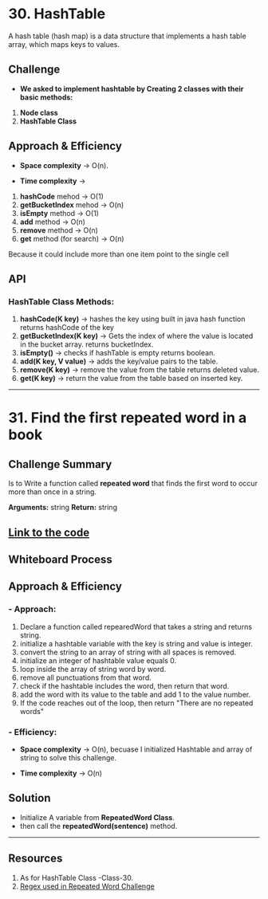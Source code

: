 # 30. HashTable
A hash table (hash map) is a data structure that implements a hash table array, which maps keys to values. 

## Challenge
- **We asked to implement hashtable by Creating 2 classes with their basic methods:**
1. **Node class**
2. **HashTable Class**


## Approach & Efficiency
- **Space complexity** -> O(n).

- **Time complexity** ->
1. **hashCode** mehod -> O(1)
2. **getBucketIndex** mehod -> O(n)
3. **isEmpty** method -> O(1)
4. **add** method -> O(n)
5. **remove** method -> O(n)
6. **get** method (for search) -> O(n)

Because it could include more than one item point to the single cell


## API
### HashTable Class Methods:
1.  **hashCode(K key)** ->  hashes the key using built in java hash function
returns hashCode of the key
2.  **getBucketIndex(K key)** -> Gets the index of where the value is located in the bucket array.
returns bucketIndex.
3. **isEmpty()** -> checks if hashTable is empty
returns boolean.
4. **add(K key, V value)** -> adds the key/value pairs to the table.
5. **remove(K key)** -> remove the value from the table
returns deleted value.
6. **get(K key)** -> return the value from the table based on inserted key.

  
----
# 31. Find the first repeated word in a book

## Challenge Summary
<!-- Description of the challenge -->
Is to Write a function called **repeated word** that finds the first word to occur more than once in a string.

**Arguments:** string
**Return:** string

  
## [Link to the code](../challenges/hashTable/app/src/main/java/hashTable/hashmapChallenges/RepeatedWord.java)
  

## Whiteboard Process
<!-- Embedded whiteboard image -->


  
## Approach & Efficiency
<!-- What approach did you take? Why? What is the Big O space/time for this approach? -->
### - Approach:
1. Declare a function called repearedWord that takes a string and returns string.
2. initialize a hashtable variable with the key is string and value is integer.
3. convert the string to an array of string with all spaces is removed.
4. initialize an integer of hashtable value equals 0.
5. loop inside the array of string word by word.
6. remove all punctuations from that word.
7. check if the hashtable includes the word, then return that word.
8. add the word with its value to the table and add 1 to the value number.
9. If the code reaches out of the loop, then return "There are no repeated words"

  
### - Efficiency:
- **Space complexity** -> O(n), becuase I initialized Hashtable and array of string to solve this challenge.

- **Time complexity** -> O(n)

  
## Solution
<!-- Show how to run your code, and examples of it in action -->
- Initialize A variable from **RepeatedWord Class**.
- then call the **repeatedWord(sentence)** method.

---

## Resources

1.  As for HashTable Class -Class-30.
2. [Regex used in Repeated Word Challenge](https://stackoverflow.com/questions/18830813/how-can-i-remove-punctuation-from-input-text-in-java)
